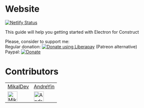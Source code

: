 # Website

[![Netlify Status](https://api.netlify.com/api/v1/badges/55de1665-47fa-4c9e-b81f-66c25b6e55e1/deploy-status)](https://app.netlify.com/sites/electronforconstruct/deploys)

This guide will help you getting started with Electron for Construct

Please, consider to support me: \
Regular donation: 
<noscript><a target="_blank" href="https://liberapay.com/Armaldio/donate"><img alt="Donate using Liberapay" src="https://liberapay.com/assets/widgets/donate.svg"></a></noscript> (Patreon alternative) \
Paypal: [![Donate](https://img.shields.io/badge/Support%20via-PayPal-green.svg)](https://www.paypal.me/armaldio)


# Contributors

|           |              |
| --------- | ------------ |
| [MikalDev](https://github.com/MikalDev) | [AndreYin](https://github.com/AndreYin) |
| <a href="https://github.com/MikalDev"> <img height="32" src="https://avatars2.githubusercontent.com/u/33675273?s=400&v=4" alt="MikalDev" /> </a> | <a href="https://github.com/AndreYin"> <img height="32" src="https://avatars0.githubusercontent.com/u/6537019?s=400&v=4" alt="AndreYin" /> </a>
